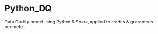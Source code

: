 # Python_DQ
Data Quality model using Python &amp; Spark, applied to credits &amp; guarantees perimeter.
